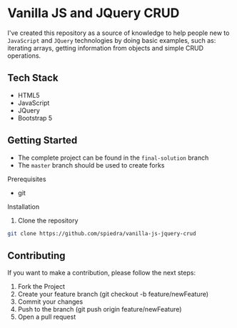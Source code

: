 # Vanilla JS and JQuery CRUD

I've created this repository as a source of knowledge to help people new to `JavaScript` and `JQuery` technologies by doing basic examples, such as: iterating arrays, getting information from objects and simple CRUD operations.

## Tech Stack

- HTML5
- JavaScript
- JQuery
- Bootstrap 5

## Getting Started

- The complete project can be found in the `final-solution` branch
- The `master` branch should be used to create forks

Prerequisites

- git

Installation

1. Clone the repository

```bash
git clone https://github.com/spiedra/vanilla-js-jquery-crud
```

## Contributing
If you want to make a contribution, please follow the next steps:

1. Fork the Project
2. Create your feature branch (git checkout -b feature/newFeature)
3. Commit your changes
4. Push to the branch (git push origin feature/newFeature)
5. Open a pull request
